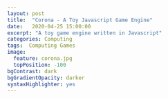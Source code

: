 ```yaml
---
layout: post
title:  "Corona - A Toy Javascript Game Engine"
date:   2020-04-25 15:00:00
excerpt: "A toy game engine written in Javascript"
categories: Computing
tags:  Computing Games
image:
  feature: corona.jpg
  topPosition: -100
bgContrast: dark
bgGradientOpacity: darker
syntaxHighlighter: yes
---
```

